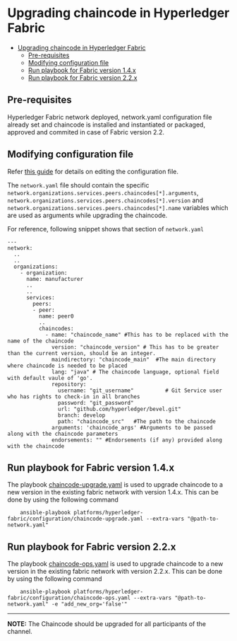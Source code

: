 [//]: # (##############################################################################################)
[//]: # (Copyright Accenture. All Rights Reserved.)
[//]: # (SPDX-License-Identifier: Apache-2.0)
[//]: # (##############################################################################################)

<a name = "upgrading-chaincode"></a>
# Upgrading chaincode in Hyperledger Fabric

- [Upgrading chaincode in Hyperledger Fabric](#upgrading-chaincode-in-hyperledger-fabric)
  - [Pre-requisites](#pre-requisites)
  - [Modifying configuration file](#modifying-configuration-file)
  - [Run playbook for Fabric version 1.4.x](#run-playbook-for-fabric-version-14x)
  - [Run playbook for Fabric version 2.2.x](#run-playbook-for-fabric-version-22x)

<a name = "pre_req"></a>
## Pre-requisites
Hyperledger Fabric network deployed, network.yaml configuration file already set and chaincode is installed and instantiated or packaged, approved and commited in case of Fabric version 2.2.

<a name = "create_config_file"></a>
## Modifying configuration file

Refer [this guide](./fabric_networkyaml.md) for details on editing the configuration file.

The `network.yaml` file should contain the specific `network.organizations.services.peers.chaincodes[*].arguments`, `network.organizations.services.peers.chaincodes[*].version` and `network.organizations.services.peers.chaincodes[*].name` variables which are used as arguments while upgrading the chaincode.

For reference, following snippet shows that section of `network.yaml`

```
---
network:
  ..
  ..
  organizations:
    - organization:
      name: manufacturer
      ..
      .. 
      services:
        peers:
        - peer:
          name: peer0          
          ..
          chaincodes:
            - name: "chaincode_name" #This has to be replaced with the name of the chaincode
              version: "chaincode_version" # This has to be greater than the current version, should be an integer.
              maindirectory: "chaincode_main"  #The main directory where chaincode is needed to be placed
              lang: "java" # The chaincode language, optional field with default vaule of 'go'.
              repository:
                username: "git_username"          # Git Service user who has rights to check-in in all branches
                password: "git_password"
                url: "github.com/hyperledger/bevel.git"
                branch: develop
                path: "chaincode_src"   #The path to the chaincode 
              arguments: 'chaincode_args' #Arguments to be passed along with the chaincode parameters
              endorsements: "" #Endorsements (if any) provided along with the chaincode
```

<a name = "run_network"></a>
## Run playbook for Fabric version 1.4.x

The playbook [chaincode-upgrade.yaml](https://github.com/hyperledger/bevel/tree/main/platforms/hyperledger-fabric/configuration/chaincode-upgrade.yaml) is used to upgrade chaincode to a new version in the existing fabric network with version 1.4.x.
This can be done by using the following command

```
    ansible-playbook platforms/hyperledger-fabric/configuration/chaincode-upgrade.yaml --extra-vars "@path-to-network.yaml"
```

## Run playbook for Fabric version 2.2.x

The playbook [chaincode-ops.yaml](https://github.com/hyperledger/bevel/tree/main/platforms/hyperledger-fabric/configuration/chaincode-ops.yaml) is used to upgrade chaincode to a new version in the existing fabric network with version 2.2.x.
This can be done by using the following command

```
    ansible-playbook platforms/hyperledger-fabric/configuration/chaincode-ops.yaml --extra-vars "@path-to-network.yaml" -e "add_new_org='false'"
```

---
**NOTE:** The Chaincode should be upgraded for all participants of the channel.